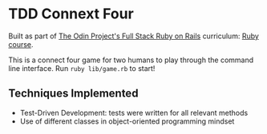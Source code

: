 # TDD Connext Four

Built as part of [The Odin Project's Full Stack Ruby on Rails](https://www.theodinproject.com/paths/full-stack-ruby-on-rails?) curriculum: [Ruby course](https://www.theodinproject.com/paths/full-stack-ruby-on-rails/courses/ruby).

This is a connect four game for two humans to play through the command line interface. Run `ruby lib/game.rb` to start!

## Techniques Implemented
- Test-Driven Development: tests were written for all relevant methods
- Use of different classes in object-oriented programming mindset
